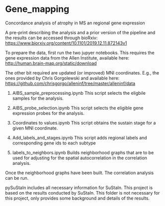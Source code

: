 # Gene_mapping

Concordance analysis of atrophy in MS an regional gene expression

A pre-print describing the analysis and a prior version of the pipeline and the results can be accessed through bioRxiv: https://www.biorxiv.org/content/10.1101/2019.12.11.872143v1

To prepare the data, first run the two jupyer notebooks. This requires the gene expression data from the Allen Institute, available here: http://human.brain-map.org/static/download

The other bit required are updated (or improved) MNI coordinates. E.g., the ones provided by Chris Gorgolewski and available here: https://github.com/chrisgorgo/alleninf/tree/master/alleninf/data

1) AIBS_sample_preprocessing.ipynb This script selects the eligbile samples for the analysis.

2) AIBS_probe_selection.ipynb This script selects the eligible gene expression probes for the analysis.

3) Coordinates to values.ipynb This script obtains the sustain stage for a given MNI coordinate.

4) Add_labels_and_stages.ipynb This script adds regional labels and corresponding gene ids to each subtype

5) labels_to_neighbors.ipynb Builds neighborhood graphs that are to be used for adjusting for the spatial autocorrelation in the correlation analysis.

Once the neighborhood graphs have been built. The correlation analysis can be run.


pySuStaIn includes all necessary information for SuStaIn. This project is based on the results conducted by SuStaIn. This folder is not necessary for this project, only provides some background and details of the results. 